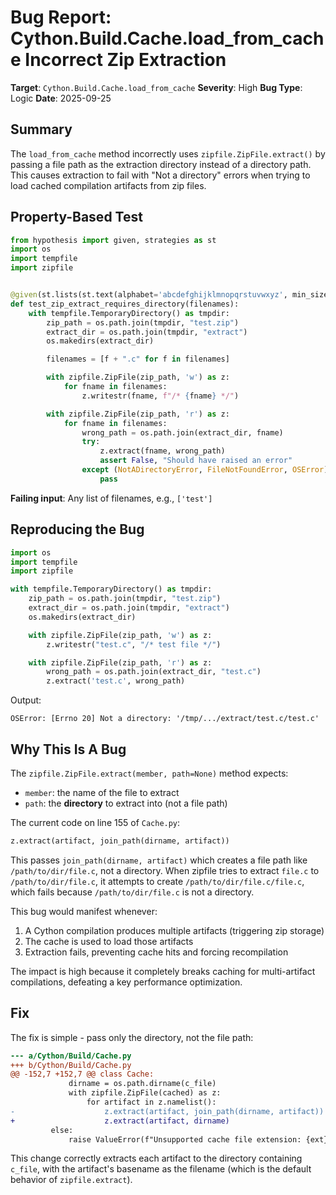 # Bug Report: Cython.Build.Cache.load_from_cache Incorrect Zip Extraction

**Target**: `Cython.Build.Cache.load_from_cache`
**Severity**: High
**Bug Type**: Logic
**Date**: 2025-09-25

## Summary

The `load_from_cache` method incorrectly uses `zipfile.ZipFile.extract()` by passing a file path as the extraction directory instead of a directory path. This causes extraction to fail with "Not a directory" errors when trying to load cached compilation artifacts from zip files.

## Property-Based Test

```python
from hypothesis import given, strategies as st
import os
import tempfile
import zipfile


@given(st.lists(st.text(alphabet='abcdefghijklmnopqrstuvwxyz', min_size=1, max_size=10), min_size=1, max_size=3))
def test_zip_extract_requires_directory(filenames):
    with tempfile.TemporaryDirectory() as tmpdir:
        zip_path = os.path.join(tmpdir, "test.zip")
        extract_dir = os.path.join(tmpdir, "extract")
        os.makedirs(extract_dir)

        filenames = [f + ".c" for f in filenames]

        with zipfile.ZipFile(zip_path, 'w') as z:
            for fname in filenames:
                z.writestr(fname, f"/* {fname} */")

        with zipfile.ZipFile(zip_path, 'r') as z:
            for fname in filenames:
                wrong_path = os.path.join(extract_dir, fname)
                try:
                    z.extract(fname, wrong_path)
                    assert False, "Should have raised an error"
                except (NotADirectoryError, FileNotFoundError, OSError):
                    pass
```

**Failing input**: Any list of filenames, e.g., `['test']`

## Reproducing the Bug

```python
import os
import tempfile
import zipfile

with tempfile.TemporaryDirectory() as tmpdir:
    zip_path = os.path.join(tmpdir, "test.zip")
    extract_dir = os.path.join(tmpdir, "extract")
    os.makedirs(extract_dir)

    with zipfile.ZipFile(zip_path, 'w') as z:
        z.writestr("test.c", "/* test file */")

    with zipfile.ZipFile(zip_path, 'r') as z:
        wrong_path = os.path.join(extract_dir, "test.c")
        z.extract('test.c', wrong_path)
```

Output:
```
OSError: [Errno 20] Not a directory: '/tmp/.../extract/test.c/test.c'
```

## Why This Is A Bug

The `zipfile.ZipFile.extract(member, path=None)` method expects:
- `member`: the name of the file to extract
- `path`: the **directory** to extract into (not a file path)

The current code on line 155 of `Cache.py`:
```python
z.extract(artifact, join_path(dirname, artifact))
```

This passes `join_path(dirname, artifact)` which creates a file path like `/path/to/dir/file.c`, not a directory. When zipfile tries to extract `file.c` to `/path/to/dir/file.c`, it attempts to create `/path/to/dir/file.c/file.c`, which fails because `/path/to/dir/file.c` is not a directory.

This bug would manifest whenever:
1. A Cython compilation produces multiple artifacts (triggering zip storage)
2. The cache is used to load those artifacts
3. Extraction fails, preventing cache hits and forcing recompilation

The impact is high because it completely breaks caching for multi-artifact compilations, defeating a key performance optimization.

## Fix

The fix is simple - pass only the directory, not the file path:

```diff
--- a/Cython/Build/Cache.py
+++ b/Cython/Build/Cache.py
@@ -152,7 +152,7 @@ class Cache:
             dirname = os.path.dirname(c_file)
             with zipfile.ZipFile(cached) as z:
                 for artifact in z.namelist():
-                    z.extract(artifact, join_path(dirname, artifact))
+                    z.extract(artifact, dirname)
         else:
             raise ValueError(f"Unsupported cache file extension: {ext}")
```

This change correctly extracts each artifact to the directory containing `c_file`, with the artifact's basename as the filename (which is the default behavior of `zipfile.extract`).